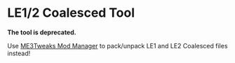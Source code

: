 ﻿# LE1/2 Coalesced Tool

**The tool is deprecated.**

Use [ME3Tweaks Mod Manager](https://github.com/ME3Tweaks/ME3TweaksModManager) to pack/unpack LE1 and LE2 Coalesced files instead!
